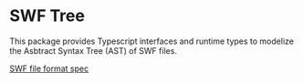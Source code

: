 # SWF Tree

This package provides Typescript interfaces and runtime types to modelize the Asbtract Syntax Tree (AST)
of SWF files.

[SWF file format spec](http://wwwimages.adobe.com/content/dam/Adobe/en/devnet/swf/pdf/swf-file-format-spec.pdf)
